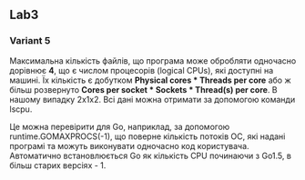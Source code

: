 ## Lab3 
### Variant 5

Максимальна кількість файлів, що програма може обробляти одночасно дорівнює **4**, що є числом процесорів (logical CPUs), які доступні на машині. Їх кількість є добутком **Physical cores * Threads per core** або ж більш розвернуто **Cores per socket * Sockets * Thread(s) per core**. В нашому випадку 2х1х2. Всі дані можна отримати за допомогою команди lscpu.

Це можна перевірити для Go, наприклад, за допомогою runtime.GOMAXPROCS(-1), що поверне кількість потоків ОС, які надані програмі та можуть виконувати одночасно код користувача. Автоматично встановлюється Go як кількість CPU починаючи з Go1.5, в більш старих версіях - 1.



